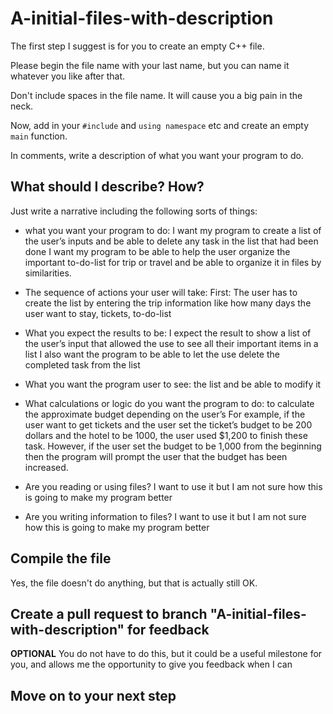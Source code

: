 # A-initial-files-with-description

The first step I suggest is for you to create an empty C++ file.

Please begin the file name with your last name, but you can name it whatever you like after that.

Don't include spaces in the file name.  It will cause you a big pain in the neck.

Now, add in your `#include` and `using namespace` etc and create an empty `main` function.

In comments, write a description of what you want your program to do.

## What should I describe? How?

Just write a narrative including the following sorts of things:

* what you want your program to do:
  I want my program to create a list of the user’s inputs and be able to delete any task in the list that had been done
  I want my program to be able to help the user organize the important to-do-list for trip or travel and be able to organize it in files by similarities.

* The sequence of actions your user will take:
First: The user has to create the list by entering the trip information like how many days the user want to stay, tickets, to-do-list

* What you expect the results to be:
I expect the result to show a list of the user’s input that allowed the use to see all their important items in a list
I also want the program to be able to let the use delete the completed task from the list

* What you want the program user to see:
the list and be able to modify it

* What calculations or logic do you want the program to do:
to calculate the approximate budget depending on the user’s
For example, if the user want to get tickets and the user set the ticket’s budget to be 200 dollars and the hotel to be 1000, the user used $1,200 to finish these task. However, if the user set the budget to be 1,000 from the beginning then the program will prompt the user that the budget has been increased.

* Are you reading or using files?
I want to use it  but I am not sure how this is going to make my program better
* Are you writing information to files?
I want to use it but I am not sure how this is going to make my program better

## Compile the file
Yes, the file doesn't do anything, but that is actually still OK.

## Create a pull request to branch "A-initial-files-with-description" for feedback
**OPTIONAL**
You do not have to do this, but it could be a useful milestone for you, and allows me the opportunity to give you feedback when I can

## Move on to your next step
